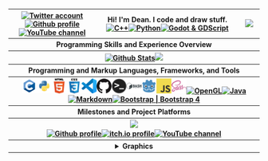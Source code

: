 <table>
    <tr>
        <th style="text-align: center;">
            <a href="https://twitter.com/mumunimochii">
                <img alt="Twitter account" title="Twitter account" height="20px" src="https://img.shields.io/badge/Twitter-1DA1F2?style=for-the-badge&logo=twitter&logoColor=white" />
            </a><br />
            <a href="https://github.com/MumuNiMochii">
                <img alt="Github profile" title="Github profile" height="20px" src="https://img.shields.io/badge/GitHub-100000?style=for-the-badge&logo=github&logoColor=white" />
            </a><br />
            <a href="https://www.youtube.com/channel/UCIbFglT-SmEPmeGTXxUipZA">
                <img alt="YouTube channel" title="YouTube channel" height="20px" src="https://img.shields.io/badge/YouTube-FF0000?style=for-the-badge&logo=youtube&logoColor=white">
            </a>
        </th>
        <th style="text-align: center;">
            Hi! I'm Dean. I code and draw stuff.<br />
            <a href="https://isocpp.org"><img alt="C++" title="C++ | C++17" height="20px" src="https://img.shields.io/badge/C%2B%2B-00599C?style=for-the-badge&logo=c%2B%2B&logoColor=white" /></a><a href="https://www.python.org"><img alt="Python" title="Python | Python 3.10 & 3.9" height="20px" src="https://img.shields.io/badge/Python-3776AB?style=for-the-badge&logo=python&logoColor=white" /></a><a href="https://godotengine.org"><img alt="Godot & GDScript" title="Godot & GDScript" height="20px" src="https://img.shields.io/badge/Godot-478CBF?style=for-the-badge&logo=GodotEngine&logoColor=white"></a>
        </th>
        <th style="text-align: center;">
            <a href="https://open.spotify.com/user/31okxaqyjgfwqsgnlggepdkaanju"><img height="100px" src="https://github-readme-spotify-ebon.vercel.app/api/spotify" /></a>
        </th>
    <tr>
    <tr>
        <th colspan="3" style="text-align: center;">Programming Skills and Experience Overview</th>
    </tr>
    <tr>
        <th colspan="3" style="text-align: center;">
        <a title="Visit my Github repositories" href="https://github.com/MumuNiMochii?tab=repositories"><img height="150px" src="https://github-readme-stats.vercel.app/api?username=MumuNiMochii&show_icons=true&include_all_commits=true&theme=synthwave&custom_title=Github%20Stats&hide_border=true" alt="Github Stats" /></a><a title="Visit my Github repositories" href="https://github.com/MumuNiMochii?tab=repositories"><img height="150px" src="https://github-readme-stats.vercel.app/api/top-langs/?username=MumuNiMochii&layout=compact&theme=synthwave&langs_count=10&hide=js&hide_border=true" /></a>
        </th>
    </tr>
    <tr>
        <th colspan="3" style="text-align: center;">Programming and Markup Languages, Frameworks, and Tools</th>
    </tr>
    <tr>
        <th colspan="3" style="text-align: center;">
            <a href="https://isocpp.org"><img alt="C++" title="C++ | C++17" width="30px" src="https://raw.githubusercontent.com/github/explore/f3e22f0dca2be955676bc70d6214b95b13354ee8/topics/c/c.png" /></a><a href="https://www.python.org"><img alt="Python" title="Python | Python 3.10 & 3.9" width="30px" src="https://raw.githubusercontent.com/github/explore/80688e429a7d4ef2fca1e82350fe8e3517d3494d/topics/python/python.png" /></a><a href="https://html.spec.whatwg.org/multipage/"><img alt="HTML5" title="HTML5" width="30px" src="https://raw.githubusercontent.com/github/explore/80688e429a7d4ef2fca1e82350fe8e3517d3494d/topics/html/html.png" /></a><a href="https://www.w3.org/Style/CSS/Overview.en.html"><img alt="CSS3" title="CSS3" width="30px" src="https://raw.githubusercontent.com/github/explore/80688e429a7d4ef2fca1e82350fe8e3517d3494d/topics/css/css.png" /></a><a href="https://code.visualstudio.com"><img alt="Visual Studio Code" title="Visual Studio Code" width="30px" src="https://raw.githubusercontent.com/github/explore/80688e429a7d4ef2fca1e82350fe8e3517d3494d/topics/visual-studio-code/visual-studio-code.png" /></a><a href="https://github.com"><img alt="Github" title="Github | VSC Source Control" width="30px" src="https://raw.githubusercontent.com/github/explore/78df643247d429f6cc873026c0622819ad797942/topics/github/github.png" /></a><a href="https://github.com/microsoft/terminal"><img alt="Terminal" title="Terminal | Windows Terminal" width="30px" src="https://raw.githubusercontent.com/github/explore/d92924b1d925bb134e308bd29c9de6c302ed3beb/topics/terminal/terminal.png" /></a><a href="https://www.gnu.org/software/bash/"><img alt="Bash" title="Bash | MSYS2" width="30px" src="https://raw.githubusercontent.com/github/explore/80688e429a7d4ef2fca1e82350fe8e3517d3494d/topics/bash/bash.png" /></a><a href="https://godotengine.org"><img alt="Godot & GDScript" title="Godot & GDScript" width="30px" src="https://raw.githubusercontent.com/godotengine/godot/master/main/app_icon.png" /></a><a href="https://www.javascript.com"><img alt="JavaScript" title="JavaScript | p5js" width="30px" src="https://raw.githubusercontent.com/github/explore/80688e429a7d4ef2fca1e82350fe8e3517d3494d/topics/javascript/javascript.png" /></a><a href="https://sass-lang.com"><img alt="Sass" title="Sass" width="30px" src="https://raw.githubusercontent.com/github/explore/80688e429a7d4ef2fca1e82350fe8e3517d3494d/topics/sass/sass.png" /></a><a href="https://www.opengl.org"><img alt="OpenGL" title="OpenGL | FreeGLUT" src="https://img.shields.io/badge/OpenGL-000000?style=for-the-badge&logo=opengl" /></a><a href="https://www.java.com/en/"><img alt="Java" title="Java" src="https://img.shields.io/badge/Java-ED8B00?style=for-the-badge&logo=java&logoColor=white" /></a><a href="https://daringfireball.net/projects/markdown/"><img alt="Markdown" title="Markdown" src="https://img.shields.io/badge/Markdown-000000?style=for-the-badge&logo=markdown&logoColor=white" /></a><a href="https://getbootstrap.com/docs/4.0/getting-started/introduction/"><img alt="Bootstrap | Bootstrap 4" title="Bootstrap | Bootstrap 4" src="https://img.shields.io/badge/Bootstrap-563D7C?style=for-the-badge&logo=bootstrap&logoColor=white"></a>
        </th>
    </tr>
    <tr>
        <th colspan="3" style="text-align: center;">Milestones and Project Platforms</th>
    </tr>
    <tr>
        <th colspan="3" style="text-align: center;">
                <img src="https://github-profile-trophy.vercel.app/?username=MumuNiMochii&theme=monokai&no-frame=true&row=1" /><br />
                <a href="https://github.com/MumuNiMochii"><img alt="Github profile" title="Github profile" src="https://img.shields.io/badge/GitHub-100000?style=for-the-badge&logo=github&logoColor=white" /></a><a href="https://mumunimochii.itch.io"><img alt="itch.io profile" title="itch.io profile" src="https://img.shields.io/badge/Itch.io-FA5C5C?style=for-the-badge&logo=itchdotio&logoColor=white" /></a><a href="https://www.youtube.com/channel/UCIbFglT-SmEPmeGTXxUipZA"><img alt="YouTube channel" title="YouTube channel" src="https://img.shields.io/badge/YouTube-FF0000?style=for-the-badge&logo=youtube&logoColor=white"></a>
        </th>
    </tr>
    <tr>
        <th colspan="3">
            <details><summary>Graphics</summary>
                <table>
                    <tr>
                        <th colspan="3" style="text-align: center;">Art, Animation, and Rendering Tools and Works</th>
                    </tr>
                    <tr>
                        <th colspan="3" style="text-align: center;">
                            <a href="https://www.aseprite.org"><img alt="Aseprite" title="Aseprite" width="30px" src="https://raw.githubusercontent.com/aseprite/aseprite/main/data/icons/ase64.png" /></a><a href="https://krita.org/en/"><img alt="Krita" title="Krita" width="30px" src="https://raw.githubusercontent.com/KDE/krita/master/packaging/windows/msix/pkg/Assets/StoreLogo.scale-400.png" /></a><a href="https://www.blender.org"><img alt="Blender" title="Blender" width="30px" src="https://raw.githubusercontent.com/blender/blender/master/release/windows/msix/Assets/StoreLogo.scale-400.png" /></a><a href="https://godotengine.org"><img alt="Godot & GDScript" title="Godot & GDScript" width="30px" src="https://raw.githubusercontent.com/godotengine/godot/master/main/app_icon.png" /></a>
                            <table>
                                <tr>
                                    <td>
                                        <img width="212px" src="img\old_pixel_art_submission.png" /><br /><img width="212px" src="img\old_itadori_yuji_fanart_with_krita.png" \><br /><img width="212px" src="img\old_goku_mui_with_aseprite.png" /><br /><img width="212px" src="img\05_donut_final_rendered.png" /><br /><img width="212px" src="img\06_donut_final_rendered.png" />
                                    </td>
                                    <td>
                                        <img width="212px" src="img\old_krita_oc_lineart.png" />
                                    </td>
                                    <td>
                                        <img width="212px" src="img\old_portfolio_card_animation.gif" /><br /><img width="212px" src="img\old_portfolio_animation.gif" /><br /><img width="212px" src="img\old_yufo_model_with_godot.png" />
                                    </td>
                                </tr>
                            </table>
                        </th>
                    </tr>
                </table>
            </details>
        </th>
    </tr>
</table>